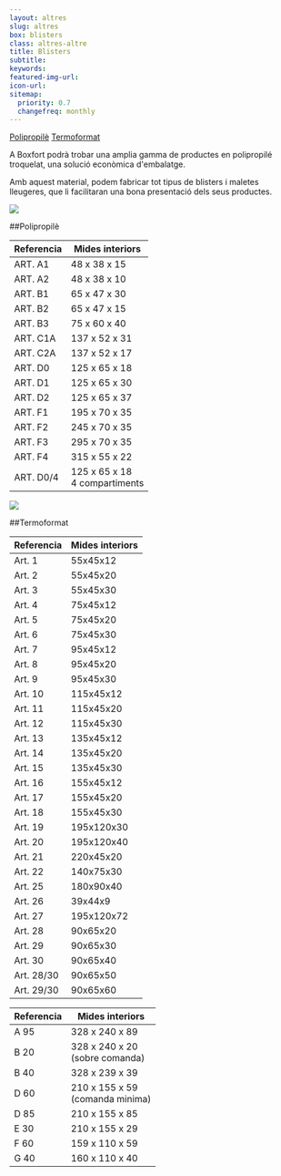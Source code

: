 ```yaml
---
layout: altres
slug: altres
box: blisters
class: altres-altre
title: Blisters
subtitle:
keywords: 
featured-img-url:
icon-url: 
sitemap:
  priority: 0.7
  changefreq: monthly
--- 
```


<p class="text-center">
  <a href="#altres-blisters-polipropile" class="btn btn-primary"><i class="fa fa-picture-o"></i> Polipropilè</a>
  <a href="#altres-blisters-termoformat" class="btn btn-primary"><i class="fa fa-picture-o"></i> Termoformat</a>
</p>

A Boxfort podrà trobar una amplia gamma de productes en polipropilé troquelat, una solució econòmica d'embalatge.

Amb aquest material, podem fabricar tot tipus de blisters i maletes lleugeres, que li facilitaran una bona presentació dels seus productes.

<p class="text-center"><img src="{{ site.base_url }}/assets/img/04-thumbnail-box-fort-altres-blisters-polipropile-blister-polipropile.jpg"></p>

##Polipropilè

Referencia|Mides interiors
--- | ---
ART. A1|48 x 38 x 15
ART. A2|48 x 38 x 10
ART. B1|65 x 47 x 30
ART. B2|65 x 47 x 15
ART. B3|75 x 60 x 40
ART. C1A| 137 x 52 x 31
ART. C2A| 137 x 52 x 17
ART. D0|125 x 65 x 18
ART. D1|125 x 65 x 30
ART. D2|125 x 65 x 37
ART. F1|195 x 70 x 35
ART. F2|245 x 70 x 35
ART. F3|295 x 70 x 35
ART. F4|315 x 55 x 22
ART. D0/4|125 x 65 x 18<br/>4 compartiments

<p class="text-center"><img src="{{ site.base_url }}/assets/img/02-thumbnail-box-fort-altres-blisters-termoformat-PVC.jpg"></p>

##Termoformat

Referencia|Mides interiors
--- | ---
Art. 1|55x45x12
Art. 2|55x45x20
Art. 3|55x45x30
Art. 4|75x45x12
Art. 5|75x45x20
Art. 6|75x45x30
Art. 7|95x45x12
Art. 8|95x45x20
Art. 9|95x45x30
Art. 10|115x45x12
Art. 11|115x45x20
Art. 12|115x45x30
Art. 13|135x45x12
Art. 14|135x45x20
Art. 15|135x45x30
Art. 16|155x45x12
Art. 17|155x45x20
Art. 18|155x45x30
Art. 19|195x120x30
Art. 20|195x120x40
Art. 21|220x45x20
Art. 22|140x75x30
Art. 25|180x90x40
Art. 26|39x44x9
Art. 27|195x120x72
Art. 28|90x65x20
Art. 29|90x65x30
Art. 30|90x65x40
Art. 28/30|90x65x50
Art. 29/30|90x65x60

Referencia|Mides interiors
--- | ---
A 95|328 x 240 x 89
B 20|328 x 240 x 20<br/>(sobre comanda)
B 40|328 x 239 x 39
D 60|210 x 155 x 59<br/>(comanda minima)
D 85|210 x 155 x 85
E 30|210 x 155 x 29
F 60|159 x 110 x 59
G 40|160 x 110 x 40